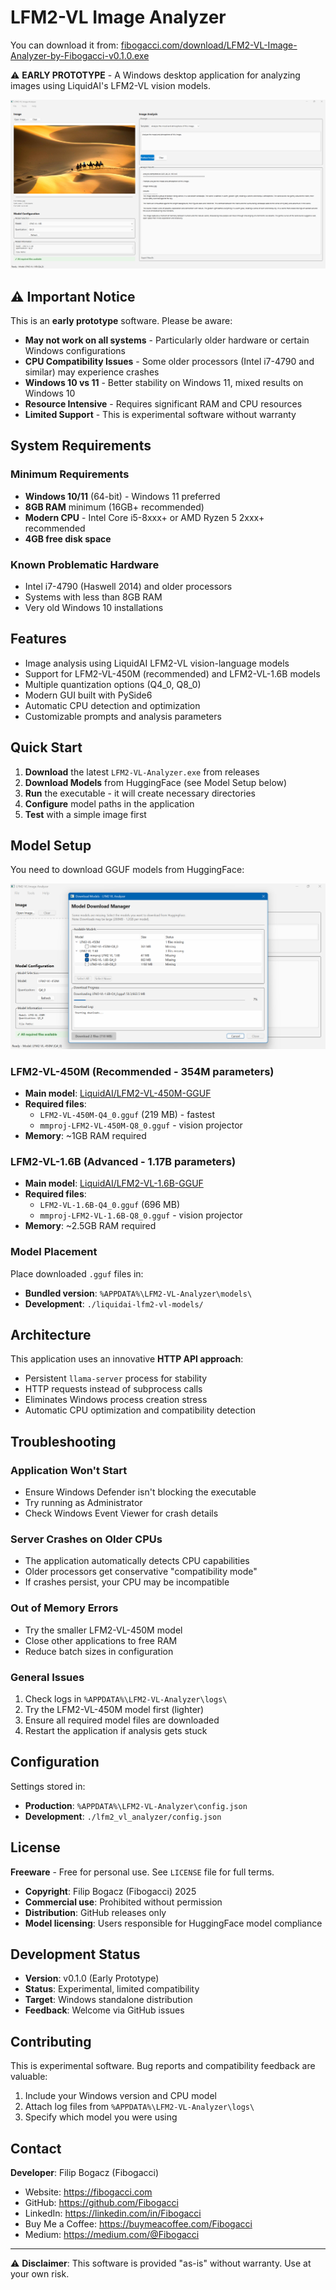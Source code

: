 # LFM2-VL Image Analyzer

You can download it from: [fibogacci.com/download/LFM2-VL-Image-Analyzer-by-Fibogacci-v0.1.0.exe](fibogacci.com/download/LFM2-VL-Image-Analyzer-by-Fibogacci-v0.1.0.exe)

⚠️ **EARLY PROTOTYPE** - A Windows desktop application for analyzing images using LiquidAI's LFM2-VL vision models.

![screenshot1](./lfm2-vl-by-fibogacci-04.png)

## ⚠️ Important Notice

This is an **early prototype** software. Please be aware:

- **May not work on all systems** - Particularly older hardware or certain Windows configurations
- **CPU Compatibility Issues** - Some older processors (Intel i7-4790 and similar) may experience crashes
- **Windows 10 vs 11** - Better stability on Windows 11, mixed results on Windows 10
- **Resource Intensive** - Requires significant RAM and CPU resources
- **Limited Support** - This is experimental software without warranty

## System Requirements

### Minimum Requirements
- **Windows 10/11** (64-bit) - Windows 11 preferred
- **8GB RAM** minimum (16GB+ recommended)
- **Modern CPU** - Intel Core i5-8xxx+ or AMD Ryzen 5 2xxx+ recommended
- **4GB free disk space**

### Known Problematic Hardware
- Intel i7-4790 (Haswell 2014) and older processors
- Systems with less than 8GB RAM
- Very old Windows 10 installations

## Features

- Image analysis using LiquidAI LFM2-VL vision-language models
- Support for LFM2-VL-450M (recommended) and LFM2-VL-1.6B models
- Multiple quantization options (Q4_0, Q8_0)
- Modern GUI built with PySide6
- Automatic CPU detection and optimization
- Customizable prompts and analysis parameters

## Quick Start

1. **Download** the latest `LFM2-VL-Analyzer.exe` from releases
2. **Download Models** from HuggingFace (see Model Setup below)
3. **Run** the executable - it will create necessary directories
4. **Configure** model paths in the application
5. **Test** with a simple image first

## Model Setup

You need to download GGUF models from HuggingFace:

![Screenshot02](lfm2-vl-image-analyzer-0.1.0-downloading.png)

### LFM2-VL-450M (Recommended - 354M parameters)
- **Main model**: [LiquidAI/LFM2-VL-450M-GGUF](https://huggingface.co/LiquidAI/LFM2-VL-450M-GGUF)
- **Required files**:
  - `LFM2-VL-450M-Q4_0.gguf` (219 MB) - fastest
  - `mmproj-LFM2-VL-450M-Q8_0.gguf` - vision projector
- **Memory**: ~1GB RAM required

### LFM2-VL-1.6B (Advanced - 1.17B parameters)
- **Main model**: [LiquidAI/LFM2-VL-1.6B-GGUF](https://huggingface.co/LiquidAI/LFM2-VL-1.6B-GGUF)
- **Required files**:
  - `LFM2-VL-1.6B-Q4_0.gguf` (696 MB)
  - `mmproj-LFM2-VL-1.6B-Q8_0.gguf` - vision projector
- **Memory**: ~2.5GB RAM required

### Model Placement
Place downloaded `.gguf` files in:
- **Bundled version**: `%APPDATA%\LFM2-VL-Analyzer\models\`
- **Development**: `./liquidai-lfm2-vl-models/`

## Architecture

This application uses an innovative **HTTP API approach**:
- Persistent `llama-server` process for stability
- HTTP requests instead of subprocess calls
- Eliminates Windows process creation stress
- Automatic CPU optimization and compatibility detection

## Troubleshooting

### Application Won't Start
- Ensure Windows Defender isn't blocking the executable
- Try running as Administrator
- Check Windows Event Viewer for crash details

### Server Crashes on Older CPUs
- The application automatically detects CPU capabilities
- Older processors get conservative "compatibility mode"
- If crashes persist, your CPU may be incompatible

### Out of Memory Errors
- Try the smaller LFM2-VL-450M model
- Close other applications to free RAM
- Reduce batch sizes in configuration

### General Issues
1. Check logs in `%APPDATA%\LFM2-VL-Analyzer\logs\`
2. Try the LFM2-VL-450M model first (lighter)
3. Ensure all required model files are downloaded
4. Restart the application if analysis gets stuck

## Configuration

Settings stored in:
- **Production**: `%APPDATA%\LFM2-VL-Analyzer\config.json`
- **Development**: `./lfm2_vl_analyzer/config.json`

## License

**Freeware** - Free for personal use. See `LICENSE` file for full terms.

- **Copyright**: Filip Bogacz (Fibogacci) 2025
- **Commercial use**: Prohibited without permission
- **Distribution**: GitHub releases only
- **Model licensing**: Users responsible for HuggingFace model compliance

## Development Status

- **Version**: v0.1.0 (Early Prototype)
- **Status**: Experimental, limited compatibility
- **Target**: Windows standalone distribution
- **Feedback**: Welcome via GitHub issues

## Contributing

This is experimental software. Bug reports and compatibility feedback are valuable:
1. Include your Windows version and CPU model
2. Attach log files from `%APPDATA%\LFM2-VL-Analyzer\logs\`
3. Specify which model you were using

## Contact

**Developer**: Filip Bogacz (Fibogacci)
- Website: https://fibogacci.com
- GitHub: https://github.com/Fibogacci
- LinkedIn: https://linkedin.com/in/Fibogacci
- Buy Me a Coffee: https://buymeacoffee.com/Fibogacci
- Medium: https://medium.com/@Fibogacci

---

⚠️ **Disclaimer**: This software is provided "as-is" without warranty. Use at your own risk.
